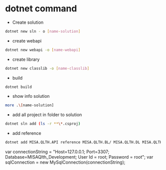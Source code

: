 # dotnet command

* Create solution

```bash
dotnet new sln - o [name-solution]
```

* create webapi

```bash
dotnet new webapi -o [name-webapi]
```

* create library

```bash
dotnet new classlib -o [name-classlib]
```

* build

```bash
dotnet build
```

* show info solution

```bash
more .\[name-solution]
```

* add all project in folder to solution

```bash
dotnet sln add (ls -r **\*.csproj)
```

* add reference

```bash
dotnet add MISA.QLTH.API reference MISA.QLTH.BL/ MISA.QLTH.DL MISA.QLTH.Common
```


 var connectionString = "Host=127.0.0.1; Port=3307; Database=MISAQlth_Development; User Id = root; Password = root";
var sqlConnection = new MySqlConnection(connectionString);